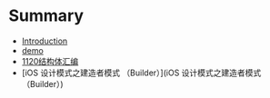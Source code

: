 # Summary

* [Introduction](README.md)
* [demo](demo.md)
* [1120结构体汇编](1120结构体汇编.md)
* [iOS 设计模式之建造者模式 （Builder）](iOS 设计模式之建造者模式 （Builder）)

